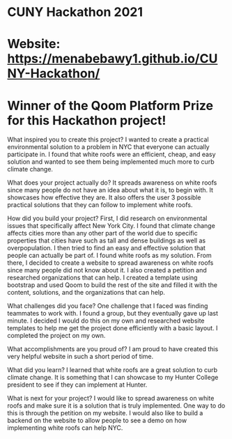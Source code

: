 # CUNY Hackathon 2021
# Website: https://menabebawy1.github.io/CUNY-Hackathon/
# Winner of the Qoom Platform Prize for this Hackathon project!

What inspired you to create this project? I wanted to create a practical environmental solution to a problem in NYC that everyone can actually participate in. I found that white roofs were an efficient, cheap, and easy solution and wanted to see them being implemented much more to curb climate change.

What does your project actually do? It spreads awareness on white roofs since many people do not have an idea about what it is, to begin with. It showcases how effective they are. It also offers the user 3 possible practical solutions that they can follow to implement white roofs.

How did you build your project? First, I did research on environmental issues that specifically affect New York City. I found that climate change affects cities more than any other part of the world due to specific properties that cities have such as tall and dense buildings as well as overpopulation. I then tried to find an easy and effective solution that people can actually be part of. I found white roofs as my solution. From there, I decided to create a website to spread awareness on white roofs since many people did not know about it. I also created a petition and researched organizations that can help. I created a template using bootstrap and used Qoom to build the rest of the site and filled it with the content, solutions, and the organizations that can help.

What challenges did you face? One challenge that I faced was finding teammates to work with. I found a group, but they eventually gave up last minute. I decided I would do this on my own and researched website templates to help me get the project done efficiently with a basic layout. I completed the project on my own.

What accomplishments are you proud of? I am proud to have created this very helpful website in such a short period of time.

What did you learn? I learned that white roofs are a great solution to curb climate change. It is something that I can showcase to my Hunter College president to see if they can implement at Hunter.

What is next for your project? I would like to spread awareness on white roofs and make sure it is a solution that is truly implemented. One way to do this is through the petition on my website. I would also like to build a backend on the website to allow people to see a demo on how implementing white roofs can help NYC.
